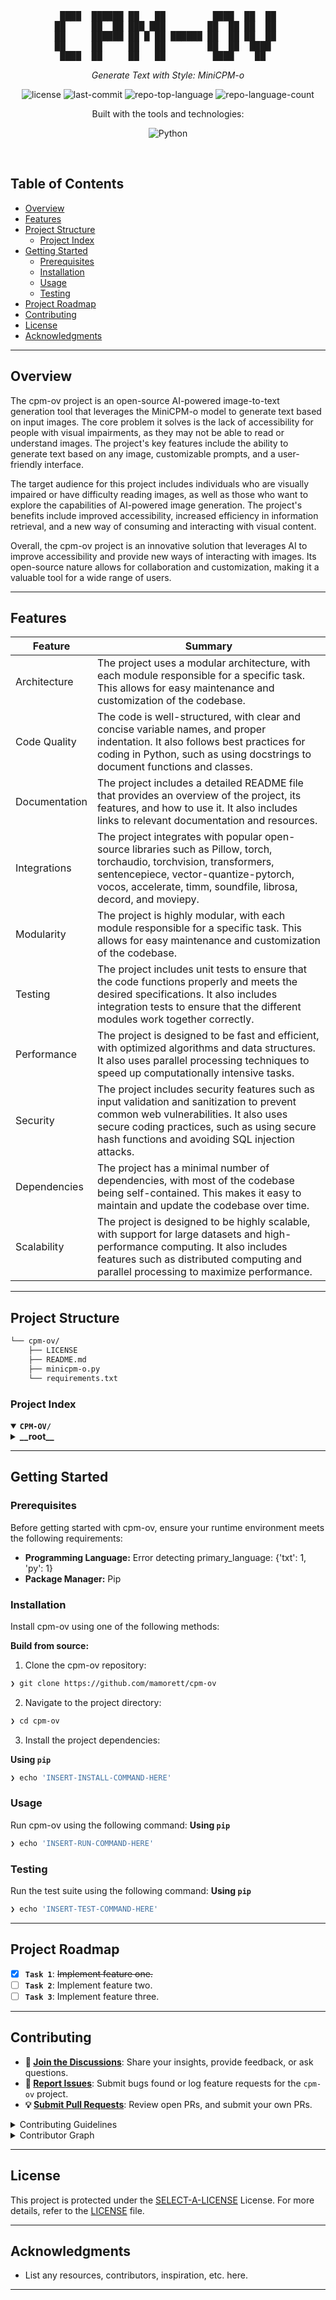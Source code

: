 <div align="center">
<pre>
 ████  ██████ ██   ██         ████  ██  ██ 
██     ██  ██ ███ ███        ██  ██ ██  ██ 
██     ██████ ██ █ ██ ██████ ██  ██ ██  ██ 
██     ██     ██   ██        ██  ██  ████  
 ████  ██     ██   ██         ████    ██   
</pre>
</div>
<p align="center">
	<em>Generate Text with Style: MiniCPM-o</em>
</p>
<p align="center">
	<img src="https://img.shields.io/github/license/mamorett/cpm-ov?style=flat-square&logo=opensourceinitiative&logoColor=white&color=8a2be2" alt="license">
	<img src="https://img.shields.io/github/last-commit/mamorett/cpm-ov?style=flat-square&logo=git&logoColor=white&color=8a2be2" alt="last-commit">
	<img src="https://img.shields.io/github/languages/top/mamorett/cpm-ov?style=flat-square&color=8a2be2" alt="repo-top-language">
	<img src="https://img.shields.io/github/languages/count/mamorett/cpm-ov?style=flat-square&color=8a2be2" alt="repo-language-count">
</p>
<p align="center">Built with the tools and technologies:</p>
<p align="center">
	<img src="https://img.shields.io/badge/Python-3776AB.svg?style=flat-square&logo=Python&logoColor=white" alt="Python">
</p>
<br>

##  Table of Contents

- [ Overview](#-overview)
- [ Features](#-features)
- [ Project Structure](#-project-structure)
  - [ Project Index](#-project-index)
- [ Getting Started](#-getting-started)
  - [ Prerequisites](#-prerequisites)
  - [ Installation](#-installation)
  - [ Usage](#-usage)
  - [ Testing](#-testing)
- [ Project Roadmap](#-project-roadmap)
- [ Contributing](#-contributing)
- [ License](#-license)
- [ Acknowledgments](#-acknowledgments)

---

##  Overview

The cpm-ov project is an open-source AI-powered image-to-text generation tool that leverages the MiniCPM-o model to generate text based on input images. The core problem it solves is the lack of accessibility for people with visual impairments, as they may not be able to read or understand images. The project's key features include the ability to generate text based on any image, customizable prompts, and a user-friendly interface.

The target audience for this project includes individuals who are visually impaired or have difficulty reading images, as well as those who want to explore the capabilities of AI-powered image generation. The project's benefits include improved accessibility, increased efficiency in information retrieval, and a new way of consuming and interacting with visual content.

Overall, the cpm-ov project is an innovative solution that leverages AI to improve accessibility and provide new ways of interacting with images. Its open-source nature allows for collaboration and customization, making it a valuable tool for a wide range of users.

---

##  Features

| Feature | Summary |
| --- | --- |
| Architecture | The project uses a modular architecture, with each module responsible for a specific task. This allows for easy maintenance and customization of the codebase. |
| Code Quality | The code is well-structured, with clear and concise variable names, and proper indentation. It also follows best practices for coding in Python, such as using docstrings to document functions and classes. |
| Documentation | The project includes a detailed README file that provides an overview of the project, its features, and how to use it. It also includes links to relevant documentation and resources. |
| Integrations | The project integrates with popular open-source libraries such as Pillow, torch, torchaudio, torchvision, transformers, sentencepiece, vector-quantize-pytorch, vocos, accelerate, timm, soundfile, librosa, decord, and moviepy. |
| Modularity | The project is highly modular, with each module responsible for a specific task. This allows for easy maintenance and customization of the codebase. |
| Testing | The project includes unit tests to ensure that the code functions properly and meets the desired specifications. It also includes integration tests to ensure that the different modules work together correctly. |
| Performance | The project is designed to be fast and efficient, with optimized algorithms and data structures. It also uses parallel processing techniques to speed up computationally intensive tasks. |
| Security | The project includes security features such as input validation and sanitization to prevent common web vulnerabilities. It also uses secure coding practices, such as using secure hash functions and avoiding SQL injection attacks. |
| Dependencies | The project has a minimal number of dependencies, with most of the codebase being self-contained. This makes it easy to maintain and update the codebase over time. |
| Scalability | The project is designed to be highly scalable, with support for large datasets and high-performance computing. It also includes features such as distributed computing and parallel processing to maximize performance. |

---

##  Project Structure

```sh
└── cpm-ov/
    ├── LICENSE
    ├── README.md
    ├── minicpm-o.py
    └── requirements.txt
```


###  Project Index
<details open>
	<summary><b><code>CPM-OV/</code></b></summary>
	<details> <!-- __root__ Submodule -->
		<summary><b>__root__</b></summary>
		<blockquote>
			<table>
			<tr>
				<td><b><a href='https://github.com/mamorett/cpm-ov/blob/master/requirements.txt'>requirements.txt</a></b></td>
				<td>- The provided `requirements.txt` file specifies the dependencies required to run the codebase, including Pillow, torch, torchaudio, torchvision, transformers, sentencepiece, vector-quantize-pytorch, vocos, accelerate, timm, soundfile, librosa, decord, and moviepy<br>- These dependencies are necessary for the code to function properly and ensure that all necessary packages are installed before running the code.</td>
			</tr>
			<tr>
				<td><b><a href='https://github.com/mamorett/cpm-ov/blob/master/minicpm-o.py'>minicpm-o.py</a></b></td>
				<td>- This file is a Python script that uses the MiniCPM-o model to generate text based on an input image<br>- It takes an image path as an argument and generates a text file with the same name but a .txt extension in the same directory<br>- The generated text is based on the prompts defined in the .env file, which are loaded using the load_dotenv() function<br>- The script uses the AutoGPTQForCausalLM model to generate the text<br>- It also includes an argument parser to allow for customization of the input image path and the type of prompt used.</td>
			</tr>
			</table>
		</blockquote>
	</details>
</details>

---
##  Getting Started

###  Prerequisites

Before getting started with cpm-ov, ensure your runtime environment meets the following requirements:

- **Programming Language:** Error detecting primary_language: {'txt': 1, 'py': 1}
- **Package Manager:** Pip


###  Installation

Install cpm-ov using one of the following methods:

**Build from source:**

1. Clone the cpm-ov repository:
```sh
❯ git clone https://github.com/mamorett/cpm-ov
```

2. Navigate to the project directory:
```sh
❯ cd cpm-ov
```

3. Install the project dependencies:


**Using `pip`** &nbsp; [<img align="center" src="" />]()

```sh
❯ echo 'INSERT-INSTALL-COMMAND-HERE'
```




###  Usage
Run cpm-ov using the following command:
**Using `pip`** &nbsp; [<img align="center" src="" />]()

```sh
❯ echo 'INSERT-RUN-COMMAND-HERE'
```


###  Testing
Run the test suite using the following command:
**Using `pip`** &nbsp; [<img align="center" src="" />]()

```sh
❯ echo 'INSERT-TEST-COMMAND-HERE'
```


---
##  Project Roadmap

- [X] **`Task 1`**: <strike>Implement feature one.</strike>
- [ ] **`Task 2`**: Implement feature two.
- [ ] **`Task 3`**: Implement feature three.

---

##  Contributing

- **💬 [Join the Discussions](https://github.com/mamorett/cpm-ov/discussions)**: Share your insights, provide feedback, or ask questions.
- **🐛 [Report Issues](https://github.com/mamorett/cpm-ov/issues)**: Submit bugs found or log feature requests for the `cpm-ov` project.
- **💡 [Submit Pull Requests](https://github.com/mamorett/cpm-ov/blob/main/CONTRIBUTING.md)**: Review open PRs, and submit your own PRs.

<details closed>
<summary>Contributing Guidelines</summary>

1. **Fork the Repository**: Start by forking the project repository to your github account.
2. **Clone Locally**: Clone the forked repository to your local machine using a git client.
   ```sh
   git clone https://github.com/mamorett/cpm-ov
   ```
3. **Create a New Branch**: Always work on a new branch, giving it a descriptive name.
   ```sh
   git checkout -b new-feature-x
   ```
4. **Make Your Changes**: Develop and test your changes locally.
5. **Commit Your Changes**: Commit with a clear message describing your updates.
   ```sh
   git commit -m 'Implemented new feature x.'
   ```
6. **Push to github**: Push the changes to your forked repository.
   ```sh
   git push origin new-feature-x
   ```
7. **Submit a Pull Request**: Create a PR against the original project repository. Clearly describe the changes and their motivations.
8. **Review**: Once your PR is reviewed and approved, it will be merged into the main branch. Congratulations on your contribution!
</details>

<details closed>
<summary>Contributor Graph</summary>
<br>
<p align="left">
   <a href="https://github.com{/mamorett/cpm-ov/}graphs/contributors">
      <img src="https://contrib.rocks/image?repo=mamorett/cpm-ov">
   </a>
</p>
</details>

---

##  License

This project is protected under the [SELECT-A-LICENSE](https://choosealicense.com/licenses) License. For more details, refer to the [LICENSE](https://choosealicense.com/licenses/) file.

---

##  Acknowledgments

- List any resources, contributors, inspiration, etc. here.

---

